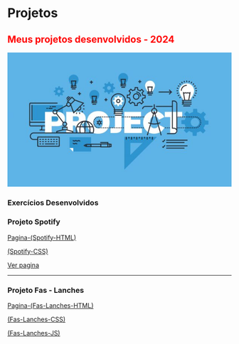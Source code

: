 # Projetos

<html>
 <h2 style="Color:red">Meus projetos desenvolvidos - 2024</h2> 
 <img src="projetos.jpg" alt="logo">

### Exercícios Desenvolvidos ###
<h3>Projeto Spotify</h3>  

[Pagina-(Spotify-HTML)](https://github.com/Fas-DevNaWeb/Projetos-Trybe/blob/main/Page-Spotify/spotify.html "Pagina-(Spotify-HTML)")

[(Spotify-CSS)](https://github.com/Fas-DevNaWeb/Projetos-Trybe/blob/main/Page-Spotify/css/spotify.css "Pagina-(Spotify-CSS)")

<a href="https://spotify-delta-seven.vercel.app/">Ver pagina </a>
<hr>

<h3>Projeto Fas - Lanches</h3>  

[Pagina-(Fas-Lanches-HTML)](https://github.com/Fas-DevNaWeb/Projetos-Trybe/blob/main/Dow/index.html "Pagina-(Spotify-HTML)")

[(Fas-Lanches-CSS)](https://github.com/Fas-DevNaWeb/Projetos-Trybe/blob/main/Dow/index.css "(Fas-Lanches-CSS)")

[(Fas-Lanches-JS)](https://github.com/Fas-DevNaWeb/Projetos-Trybe/blob/main/Dow/index.js "(Fas-Lanches-Js)")


</html>
